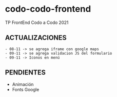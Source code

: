 # codo-codo-frontend
TP FrontEnd Codo a Codo 2021

## ACTUALIZACIONES
    - 08-11 -> se agrega iframe con google maps
    - 09-11 -> se agrega validacion JS del formulario
    - 09-11 -> Iconos en menú


## PENDIENTES
 - Animación
 - Fonts Google